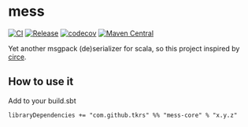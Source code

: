 # mess

[![CI](https://github.com/tkrs/mess/workflows/CI/badge.svg)](https://github.com/tkrs/mess/actions?query=workflow%3ACI)
[![Release](https://github.com/tkrs/mess/workflows/Release/badge.svg)](https://github.com/tkrs/mess/actions?query=workflow%3ARelease)
[![codecov](https://codecov.io/gh/tkrs/mess/branch/master/graph/badge.svg)](https://codecov.io/gh/tkrs/mess)
[![Maven Central](https://maven-badges.herokuapp.com/maven-central/com.github.tkrs/mess-core_2.12/badge.svg)](https://maven-badges.herokuapp.com/maven-central/com.github.tkrs/mess-core_2.12)

Yet another msgpack (de)serializer for scala, so this project inspired by [circe](https://github.com/circe/circe).

## How to use it

Add to your build.sbt

```
libraryDependencies += "com.github.tkrs" %% "mess-core" % "x.y.z"
```


